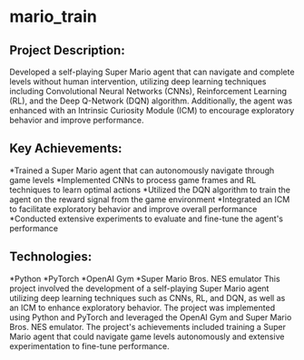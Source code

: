 # mario_train
## Project Description:
Developed a self-playing Super Mario agent that can navigate and complete levels without human intervention, utilizing deep learning techniques including Convolutional Neural Networks (CNNs), Reinforcement Learning (RL), and the Deep Q-Network (DQN) algorithm. Additionally, the agent was enhanced with an Intrinsic Curiosity Module (ICM) to encourage exploratory behavior and improve performance.

## Key Achievements:

*Trained a Super Mario agent that can autonomously navigate through game levels
*Implemented CNNs to process game frames and RL techniques to learn optimal actions
*Utilized the DQN algorithm to train the agent on the reward signal from the game environment
*Integrated an ICM to facilitate exploratory behavior and improve overall performance
*Conducted extensive experiments to evaluate and fine-tune the agent's performance
## Technologies:

*Python
*PyTorch
*OpenAI Gym
*Super Mario Bros. NES emulator
This project involved the development of a self-playing Super Mario agent utilizing deep learning techniques such as CNNs, RL, and DQN, as well as an ICM to enhance exploratory behavior. The project was implemented using Python and PyTorch and leveraged the OpenAI Gym and Super Mario Bros. NES emulator. The project's achievements included training a Super Mario agent that could navigate game levels autonomously and extensive experimentation to fine-tune performance.
